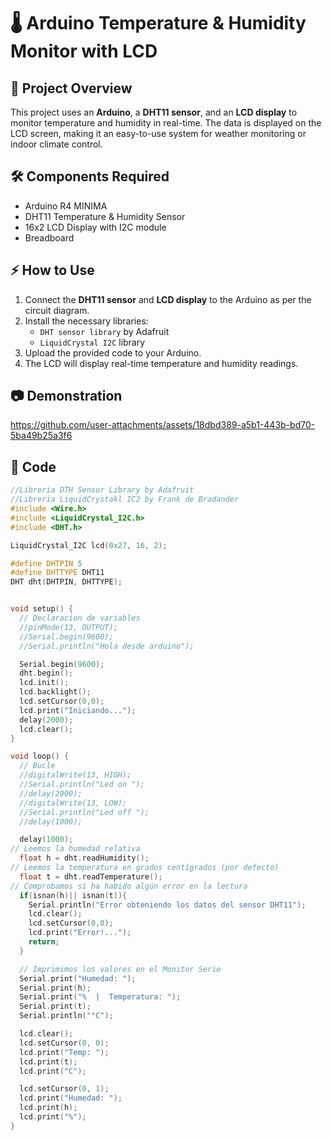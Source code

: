 # 🌡️ Arduino Temperature & Humidity Monitor with LCD  

## 📌 Project Overview  
This project uses an **Arduino**, a **DHT11 sensor**, and an **LCD display** to monitor temperature and humidity in real-time. The data is displayed on the LCD screen, making it an easy-to-use system for weather monitoring or indoor climate control.  

## 🛠️ Components Required  
- Arduino R4 MINIMA
- DHT11 Temperature & Humidity Sensor  
- 16x2 LCD Display with I2C module  
- Breadboard  

## ⚡ How to Use  
1. Connect the **DHT11 sensor** and **LCD display** to the Arduino as per the circuit diagram.  
2. Install the necessary libraries:  
   - `DHT sensor library` by Adafruit  
   - `LiquidCrystal I2C` library  
3. Upload the provided code to your Arduino.  
4. The LCD will display real-time temperature and humidity readings.  

## 📷 Demonstration  
https://github.com/user-attachments/assets/18dbd389-a5b1-443b-bd70-5ba49b25a3f6

## 📝 Code  
```cpp
//Libreria DTH Sensor Library by Adafruit
//Libreria LiquidCrystakl IC2 by Frank de Bradander
#include <Wire.h>
#include <LiquidCrystal_I2C.h>
#include <DHT.h>

LiquidCrystal_I2C lcd(0x27, 16, 2);

#define DHTPIN 5
#define DHTTYPE DHT11
DHT dht(DHTPIN, DHTTYPE);


void setup() {
  // Declaracion de variables
  //pinMode(13, OUTPUT);
  //Serial.begin(9600);
  //Serial.println("Hola desde arduino");

  Serial.begin(9600);
  dht.begin();  
  lcd.init();
  lcd.backlight();
  lcd.setCursor(0,0);
  lcd.print("Iniciando...");
  delay(2000);
  lcd.clear();
}

void loop() {
  // Bucle 
  //digitalWrite(13, HIGH);
  //Serial.println("Led on ");
  //delay(2000);
  //digitalWrite(13, LOW);
  //Serial.println("Led off ");
  //delay(1000);

  delay(1000);
// Leemos la humedad relativa
  float h = dht.readHumidity();
// Leemos la temperatura en grados centígrados (por defecto)
  float t = dht.readTemperature();
// Comprobamos si ha habido algún error en la lectura
  if(isnan(h)|| isnan(t)){
    Serial.println("Error obteniendo los datos del sensor DHT11");
    lcd.clear();
    lcd.setCursor(0,0);
    lcd.print("Error!...");
    return;
  }

  // Imprimimos los valores en el Monitor Serie
  Serial.print("Humedad: ");
  Serial.print(h);
  Serial.print("%  |  Temperatura: ");
  Serial.print(t);
  Serial.println("°C");  

  lcd.clear();
  lcd.setCursor(0, 0);
  lcd.print("Temp: ");
  lcd.print(t);
  lcd.print("C");

  lcd.setCursor(0, 1);
  lcd.print("Humedad: ");
  lcd.print(h);
  lcd.print("%");
}
